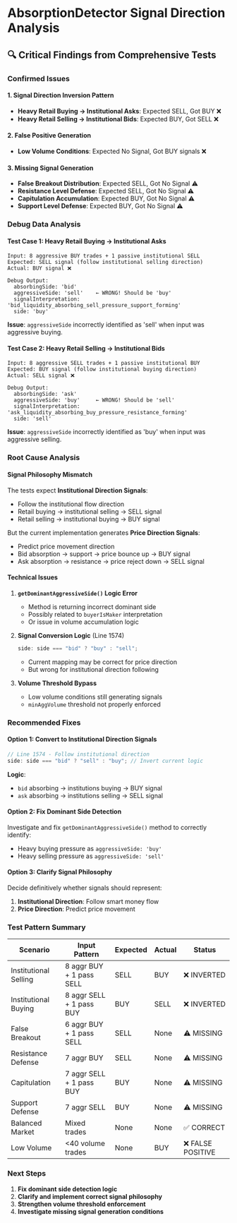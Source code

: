 # AbsorptionDetector Signal Direction Analysis

## 🔍 Critical Findings from Comprehensive Tests

### Confirmed Issues

#### 1. **Signal Direction Inversion Pattern**

- **Heavy Retail Buying → Institutional Asks**: Expected SELL, Got BUY ❌
- **Heavy Retail Selling → Institutional Bids**: Expected BUY, Got SELL ❌

#### 2. **False Positive Generation**

- **Low Volume Conditions**: Expected No Signal, Got BUY signals ❌

#### 3. **Missing Signal Generation**

- **False Breakout Distribution**: Expected SELL, Got No Signal ⚠️
- **Resistance Level Defense**: Expected SELL, Got No Signal ⚠️
- **Capitulation Accumulation**: Expected BUY, Got No Signal ⚠️
- **Support Level Defense**: Expected BUY, Got No Signal ⚠️

### Debug Data Analysis

#### Test Case 1: Heavy Retail Buying → Institutional Asks

```
Input: 8 aggressive BUY trades + 1 passive institutional SELL
Expected: SELL signal (follow institutional selling direction)
Actual: BUY signal ❌

Debug Output:
  absorbingSide: 'bid'
  aggressiveSide: 'sell'    ← WRONG! Should be 'buy'
  signalInterpretation: 'bid_liquidity_absorbing_sell_pressure_support_forming'
  side: 'buy'
```

**Issue**: `aggressiveSide` incorrectly identified as 'sell' when input was aggressive buying.

#### Test Case 2: Heavy Retail Selling → Institutional Bids

```
Input: 8 aggressive SELL trades + 1 passive institutional BUY
Expected: BUY signal (follow institutional buying direction)
Actual: SELL signal ❌

Debug Output:
  absorbingSide: 'ask'
  aggressiveSide: 'buy'     ← WRONG! Should be 'sell'
  signalInterpretation: 'ask_liquidity_absorbing_buy_pressure_resistance_forming'
  side: 'sell'
```

**Issue**: `aggressiveSide` incorrectly identified as 'buy' when input was aggressive selling.

### Root Cause Analysis

#### Signal Philosophy Mismatch

The tests expect **Institutional Direction Signals**:

- Follow the institutional flow direction
- Retail buying → institutional selling → SELL signal
- Retail selling → institutional buying → BUY signal

But the current implementation generates **Price Direction Signals**:

- Predict price movement direction
- Bid absorption → support → price bounce up → BUY signal
- Ask absorption → resistance → price reject down → SELL signal

#### Technical Issues

1. **`getDominantAggressiveSide()` Logic Error**
    - Method is returning incorrect dominant side
    - Possibly related to `buyerIsMaker` interpretation
    - Or issue in volume accumulation logic

2. **Signal Conversion Logic** (Line 1574)

    ```typescript
    side: side === "bid" ? "buy" : "sell";
    ```

    - Current mapping may be correct for price direction
    - But wrong for institutional direction following

3. **Volume Threshold Bypass**
    - Low volume conditions still generating signals
    - `minAggVolume` threshold not properly enforced

### Recommended Fixes

#### Option 1: Convert to Institutional Direction Signals

```typescript
// Line 1574 - Follow institutional direction
side: side === "bid" ? "sell" : "buy"; // Invert current logic
```

**Logic**:

- `bid` absorbing → institutions buying → BUY signal
- `ask` absorbing → institutions selling → SELL signal

#### Option 2: Fix Dominant Side Detection

Investigate and fix `getDominantAggressiveSide()` method to correctly identify:

- Heavy buying pressure as `aggressiveSide: 'buy'`
- Heavy selling pressure as `aggressiveSide: 'sell'`

#### Option 3: Clarify Signal Philosophy

Decide definitively whether signals should represent:

1. **Institutional Direction**: Follow smart money flow
2. **Price Direction**: Predict price movement

### Test Pattern Summary

| Scenario              | Input Pattern            | Expected | Actual | Status            |
| --------------------- | ------------------------ | -------- | ------ | ----------------- |
| Institutional Selling | 8 aggr BUY + 1 pass SELL | SELL     | BUY    | ❌ INVERTED       |
| Institutional Buying  | 8 aggr SELL + 1 pass BUY | BUY      | SELL   | ❌ INVERTED       |
| False Breakout        | 6 aggr BUY + 1 pass SELL | SELL     | None   | ⚠️ MISSING        |
| Resistance Defense    | 7 aggr BUY               | SELL     | None   | ⚠️ MISSING        |
| Capitulation          | 7 aggr SELL + 1 pass BUY | BUY      | None   | ⚠️ MISSING        |
| Support Defense       | 7 aggr SELL              | BUY      | None   | ⚠️ MISSING        |
| Balanced Market       | Mixed trades             | None     | None   | ✅ CORRECT        |
| Low Volume            | <40 volume trades        | None     | BUY    | ❌ FALSE POSITIVE |

### Next Steps

1. **Fix dominant side detection logic**
2. **Clarify and implement correct signal philosophy**
3. **Strengthen volume threshold enforcement**
4. **Investigate missing signal generation conditions**
